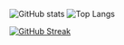 


![GitHub stats](https://github-readme-stats.vercel.app/api?username=AnshulXing&show_icons=true&theme=tokyonight)
![Top Langs](https://github-readme-stats.vercel.app/api/top-langs/?username=AnshulXing&theme=tokyonight)


[![GitHub Streak](https://streak-stats.demolab.com/?user=AnshulXing&theme=kacho_ga)](https://git.io/streak-stats)
